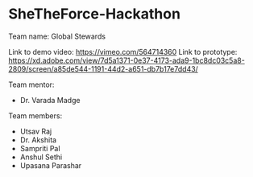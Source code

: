 # SheTheForce-Hackathon

Team name: Global Stewards

Link to demo video: https://vimeo.com/564714360
Link to prototype: https://xd.adobe.com/view/7d5a1371-0e37-4173-ada9-1bc8dc03c5a8-2809/screen/a85de544-1191-44d2-a651-db7b17e7dd43/

Team mentor:
* Dr. Varada Madge

Team members:
* Utsav Raj
* Dr. Akshita
* Sampriti Pal
* Anshul Sethi
* Upasana Parashar

